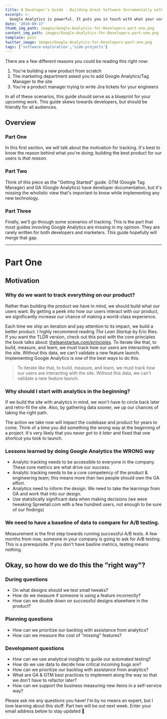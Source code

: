 ```yaml
---
title: A Developer's Guide - Building Great Software Incrementally with Analytics
excerpt: >-
  Google Analytics is powerful. It puts you in touch with what your users want and build features they will actually use. This is a series that dives into Google Analytics from a developer's point of view. 
date: '2019-09-17'
thumb_img_path: images/Google-Analytics-for-Developers-part-one.png
content_img_path: images/Google-Analytics-for-Developers-part-one.png
template: post
twitter_image: images/Google-Analytics-for-Developers-part-one.png
tags: ['software-exploration','side-projects']
---
```


There are a few different reasons you could be reading this right now:
1. You're building a new product from scratch
2. The marketing department asked you to add Google Analytics/Tag Manager to the site
3. You're a product manager trying to write Jira tickets for your engineers

In all of these scenarios, this guide should serve as a blueprint for your upcoming work. This guide skews towards developers, but should be friendly for all audiences.

## Overview
### Part One
In this first section, we will talk about the motivation for tracking. It's best to know the reason behind what you're doing; building the best product for our users is _that reason_.

### Part Two
Think of this piece as the "Getting Started" guide. GTM (Google Tag Manager) and GA (Google Analytics) have developer documentation, but it's missing the wholistic view that's important to know while implementing any new technology.

### Part Three
Finally, we'll go through some scenarios of tracking. This is the part that most guides invovling Google Analytics are missing in my opinion. They are rarely written for both developers and marketers. This guide hopefully will merge that gap.

--- 

# Part One
## Motivation
### Why do we want to track everything on our product?
Rather than building the product we have in mind, we should build what our users want. By getting a peek into how our users interact with our product, we significantly increase our chance of making a world-class experience.

Each time we ship an iteration and pay attention to its impact, we build a better product. I highly recommend reading _The Lean Startup_ by Eric Ries. If you want the TLDR version, check out this post with the core principles the book talks about: [theleanstartup.com/principles](http://theleanstartup.com/principles). To iterate like that, to build, measure, and learn, we must track how our users are interacting with the site. Without this data, we can't validate a new feature launch. Implementing Google Analytics is one of the best ways to do this.

>To iterate like that, to build, measure, and learn, we must track how our users are interacting with the site. Without this data, we can't validate a new feature launch.

### Why should I start with analytics in the beginning?
If we build the site with analytics in mind, we won't have to circle back later and retro-fit the site. Also, by gathering data sooner, we up our chances of taking the right path.

The action we take now will impact the codebase and product for years to come. Think of a time you did something the wrong way at the beginning of a project. It's very likely that you never _got to it later_ and fixed that one shortcut you took to launch.

### Lessons learned by doing Google Analytics the WRONG way
- Analytic tracking needs to be accessible to everyone in the company. These core metrics are what drive our success. 
- Analytic tracking needs to be a core competency of the product & engineering team; this means more than two people should own the GA effort.
- Analytics need to inform the design. We need to take the learnings from GA and work that into our design. 
- Use statistically significant data when making decisions (we were tweaking Spreetail.com with a few hundred users, not enough to be sure of our findings)

### We need to have a baseline of data to compare for A/B testing.
Measurement is the first step towards running successful A/B tests. A few months from now, someone in your company is going to ask for A/B testing. This is a prerequisite. If you don't have basline metrics, testing means nothing.

## Okay, so how do we do this the "right way"?

### During questions
- On what designs should we test small tweaks?
- How do we measure if someone is using a feature incorrectly?
- How can we double down on successful designs elsewhere in the product?

### Planning questions
- How can we prioritize our backlog with assistance from analytics?
- How can we measure the cost of "missing" features?

### Development questions
- How can we use analytical insights to guide our automated testing?
- How do we use data to decide how critical incoming bugs are?
- How can we prioritize our backlog with assistance from analytics?
- What are GA & GTM best practices to implement along the way so that we don't have to refactor later?
- How can we support the business measuring new items in a self-service way?

Please ask me any questions you have! I'm by no means an expert, but I love learning about this stuff. Part two will be out next week. Enter your email address below to stay updated 🙂